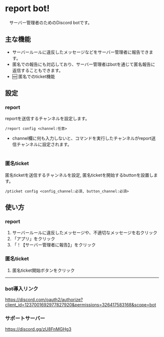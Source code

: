 # report bot!
　サーバー管理者のためのDiscord botです。

## 主な機能
- サーバールールに違反したメッセージなどをサーバー管理者に報告できます。
- 匿名での報告にも対応しており、サーバー管理者はbotを通じて匿名報告に返信することもできます。
- 🆕 匿名でのticket機能

## 設定
### report
reportを送信するチャンネルを設定します。
```
/report config <channel:任意>
```
- channel欄に何も入力しないと、コマンドを実行したチャンネルがreport送信チャンネルに設定されます。</br></br>

### 匿名ticket
匿名ticketを送信するチャンネルを設定, 匿名ticketを開始するbuttonを設置します。
```
/pticket config <config_channel:必須, button_channel:必須>
```

## 使い方
### report
1. サーバールールに違反したメッセージや、不適切なメッセージを右クリック
2. 「アプリ」をクリック
3. 「！【サーバー管理者に報告】」をクリック

### 匿名ticket
1. 匿名ticket開始ボタンをクリック

---

### bot導入リンク
https://discord.com/oauth2/authorize?client_id=1237001692977827920&permissions=326417583168&scope=bot

### サポートサーバー
https://discord.gg/zU8FnMGHg3
